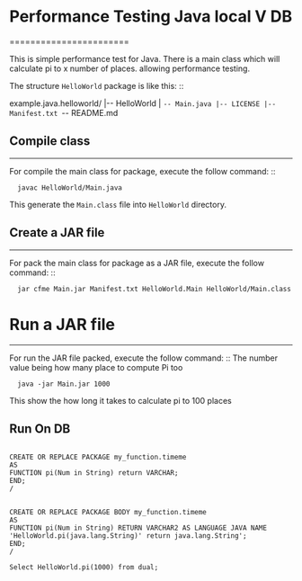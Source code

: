 # Performance Testing Java local V DB
=======================

This is simple performance test for Java. 
There is a main class which will calculate pi to x number of places. allowing performance testing. 



The structure ``HelloWorld`` package is like this: ::

  example.java.helloworld/
  |-- HelloWorld
  |   `-- Main.java
  |-- LICENSE
  |-- Manifest.txt
  `-- README.md

## Compile class
-------------

For compile the main class for package, execute the follow command: ::

```
  javac HelloWorld/Main.java
```

This generate the ``Main.class`` file into ``HelloWorld`` directory.

## Create a JAR file
-----------------

For pack the main class for package as a JAR file, execute the follow command: ::

```
  jar cfme Main.jar Manifest.txt HelloWorld.Main HelloWorld/Main.class
```

# Run a JAR file
--------------

For run the JAR file packed, execute the follow command: ::
The number value being how many place to compute Pi too 

```
  java -jar Main.jar 1000
```

This show the how long it takes to calculate pi to 100 places 


Run On DB 
--------------
```

CREATE OR REPLACE PACKAGE my_function.timeme
AS 
FUNCTION pi(Num in String) return VARCHAR;
END;
/


CREATE OR REPLACE PACKAGE BODY my_function.timeme
AS
FUNCTION pi(Num in String) RETURN VARCHAR2 AS LANGUAGE JAVA NAME 'HelloWorld.pi(java.lang.String)' return java.lang.String';
END;
/
```

```
Select HelloWorld.pi(1000) from dual; 
```
